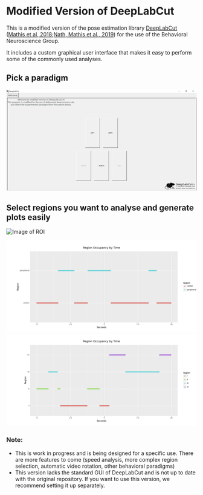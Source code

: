 # Modified Version of DeepLabCut
This is a modified version of the pose estimation library [DeepLabCut](https://github.com/DeepLabCut/DeepLabCut) ([Mathis et al, 2018](https://www.nature.com/articles/s41593-018-0209-y);[Nath, Mathis et al., 2019](https://www.nature.com/articles/s41596-019-0176-0)) for the use of the Behavioral Neuroscience Group.

It includes a custom graphical user interface that makes it easy to perform some of the commonly used analyses.

## Pick a paradigm
![Image of Paradigms](https://github.com/deepneuroboun/DeepLabCut/blob/boun/images/Welcome.PNG)

## Select regions you want to analyse and generate plots easily
![Image of ROI](https://github.com/deepneuroboun/DeepLabCut/blob/boun/images/fast_demo.gif)

![Image of Center](https://github.com/deepneuroboun/DeepLabCut/blob/boun/images/central_plot_demo.png) 
![Image of Quartile](https://github.com/deepneuroboun/DeepLabCut/blob/boun/images/quartile_plot_demo.png)

### Note:
- This is work in progress and is being designed for a specific use. There are more features to come (speed analysis, more complex region selection, automatic video rotation, other behavioral paradigms)
- This version lacks the standard GUI of DeepLabCut and is not up to date with the original repository. If you want to use this version, we recommend setting it up separately.
